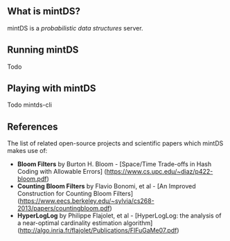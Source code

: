 What is mintDS?
--------------

mintDS is a *probabilistic data structures* server.

Running mintDS
--------------
Todo

Playing with mintDS
--------------
Todo  mintds-cli

References
--------------
The list of related open-source projects and scientific papers which mintDS makes use of:
 - **Bloom Filters** by Burton H. Bloom - [Space/Time Trade-offs in Hash Coding with Allowable Errors] (https://www.cs.upc.edu/~diaz/p422-bloom.pdf)
 - **Counting Bloom Filters** by Flavio Bonomi, et al - [An Improved Construction for Counting Bloom Filters] (https://www.eecs.berkeley.edu/~sylvia/cs268-2013/papers/countingbloom.pdf)
 - **HyperLogLog** by Philippe Flajolet, et al - [HyperLogLog: the analysis of a near-optimal
cardinality estimation algorithm] (http://algo.inria.fr/flajolet/Publications/FlFuGaMe07.pdf)
